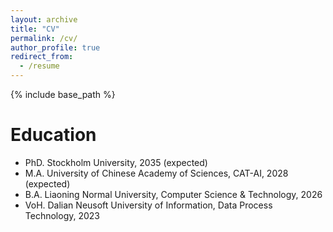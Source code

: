 ```yaml
---
layout: archive
title: "CV"
permalink: /cv/
author_profile: true
redirect_from:
  - /resume
---
```


{% include base_path %}

Education
======

* PhD. Stockholm University, 2035 (expected)
* M.A. University of Chinese Academy of Sciences, CAT-AI, 2028 (expected)
* B.A. Liaoning Normal University, Computer Science & Technology, 2026
* VoH. Dalian Neusoft University of Information, Data Process Technology, 2023